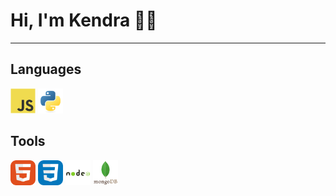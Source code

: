# Hi, I'm Kendra 👋🏻

-------------------


## Languages
[<img alt="alt_text" width="40px" src="https://raw.githubusercontent.com/devicons/devicon/master/icons/javascript/javascript-original.svg" />](https://developer.mozilla.org/en-US/docs/Web/JavaScript) [<img alt="alt_text" width="40px" src="https://raw.githubusercontent.com/devicons/devicon/master/icons/python/python-original.svg" />](https://www.python.org/) 

## Tools
[<img alt="alt_text" width="40px" src="https://github.com/tandpfun/skill-icons/blob/main/icons/HTML.svg" />](https://www.w3.org/html/)
[<img alt="alt_text" width="40px" src="https://github.com/tandpfun/skill-icons/blob/main/icons/CSS.svg" />](https://www.w3schools.com/css/)
[<img alt="alt_text" width="40px" src="https://raw.githubusercontent.com/devicons/devicon/master/icons/nodejs/nodejs-original-wordmark.svg" />](https://nodejs.org) 
[<img alt="alt_text" width="40px" src="https://raw.githubusercontent.com/devicons/devicon/master/icons/mongodb/mongodb-original-wordmark.svg" />](https://www.mongodb.com/) 





<!--
**kendra-sg/kendra-svg** is a ✨ _special_ ✨ repository because its `README.md` (this file) appears on your GitHub profile.

Here are some ideas to get you started:

- 🔭 I’m currently working on ...
- 🌱 I’m currently learning ...
- 👯 I’m looking to collaborate on ...
- 🤔 I’m looking for help with ...
- 💬 Ask me about ...
- 📫 How to reach me: ...
- 😄 Pronouns: ...
- ⚡ Fun fact: ...
-->
